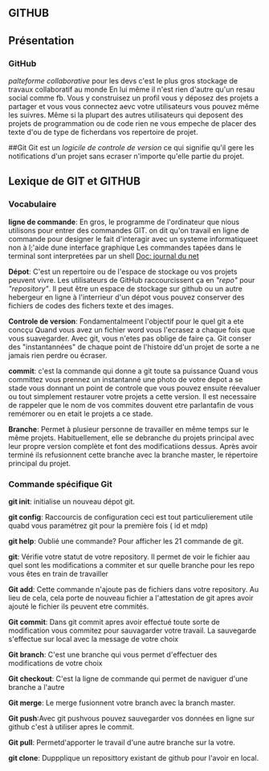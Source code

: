 GITHUB
------

## Présentation
### GitHub

*palteforme collaborative* pour les devs c'est le plus gros stockage de travaux collaboratif au monde En lui même il n'est rien d'autre qu'un resau social comme fb.
Vous y construisez un profil vous y déposez des projets a partager et vous vous connectez aevc votre utilisateurs vous pouvez même les suivres.
Même si la plupart des autres utilisateurs qui deposent des projets de programmation ou de code rien ne vous empeche de placer des texte d'ou de type de ficherdans vos repertoire de projet.

##Git
Git est un *logicile de controle de version* ce qui signifie qu'il gere les notifications d'un projet sans ecraser n'importe qu'elle partie du projet.

## Lexique de GIT et GITHUB
### Vocabulaire
**ligne de commande**: En gros, le programme de l'ordinateur que nious utilisons pour entrer des commandes GIT.
on dit qu'on travail en ligne de commande pour designer le fait d'interagir avec un systeme informatiqueet  non à l;'aide dune interface graphique
Les commandes tapées dans le terminal sont interpretées par un shell
[Doc: journal du net](https://www.journaldunet.fr/web-tech/dictionnaire-du-webmastering/1445276-commande-informatique-definition-precise-et-exmples/)

**Dépot**: C'est un repertoire ou de l'espace de stockage ou vos projets peuvent vivre.
Les utilisateurs de GitHub raccourcissent ça en _"repo"_ pour _"repository"_. Il peut être un espace de stockage sur github ou un autre hebergeur en ligne à l'interrieur d'un dépot vous pouvez conserver des fichiers de codes des fichers texte et des images.

**Controle de version**: Fondamentalmeent l'objectif pour le quel git a ete concçu Quand vous avez un fichier word vous l'ecrasez a chaque fois que vous suavegarder. Avec git, vous n'etes pas oblige de faire ça. Git conser des "instantannées" de chaque point de l'histoire dd'un projet de sorte a ne jamais rien perdre ou écraser.

**commit**: c'est la commande qui donne a git toute sa puissance Quand vous committez vous prennez un instantanné une photo de votre depot a se stade vous donnant un point de controle que vous pouvez ensuite réevaluer ou tout simplement restaurer votre projets a cette version.
Il est necessaire de rappeler que le nom de vos commites douvent etre parlantafin de vous remémorer ou en etait le projets a ce stade.

**Branche**: Permet à plusieur personne de travailler en même temps sur le même projets. Habituellement, elle se debranche du projets principal avec leur propre version complète et font des modificatiions dessus.
Après avoir terminé ils refusionnent cette branche avec la branche master, le répertoire principal du projet.

### Commande spécifique Git
**git init**: initialise un nouveau dépot git.

**git config**: Raccourcis de configuration ceci est tout particulierement utile quabd vous paramétrez git pour la première fois ( id et mdp)

**git help**: Oublié une commande? Pour afficher les 21 commande de git.

**git**: Vérifie votre statut de votre repository. Il permet de voir le fichier aau quel sont les modifications a commiter et sur quelle branche pour les repo vous êtes en train de travailler

**Git add**: Cette commande n'ajoute pas de fichiers dans votre repository. Au lieu de cela, cela porte de nouveau fichier a l'attestation de git apres avoir ajouté le fichier ils peuvent etre commités.

**Git commit**: Dans git commit apres avoir effectué toute sorte de modification vous commitez pour sauvagarder votre travail. La sauvegarde s'effectue sur local avec la message de votre choix

**Git branch**: C'est une branche qui vous permet d'effectuer des modifications de votre choix

**Git checkout**: C'est la ligne de commande qui permet de naviguer d'une branche a l'autre

**Git merge**: Le merge fusionnent votre branch avec la branch master.

**Git push**:Avec git pushvous pouvez sauvegarder vos données en ligne sur github c'est à utiliser apres le commit.

**Git pull**: Permetd'apporter le travail d'une autre branche sur la votre.

**git clone**: Duppplique un reposittory existant de github pour l'avoir en local.